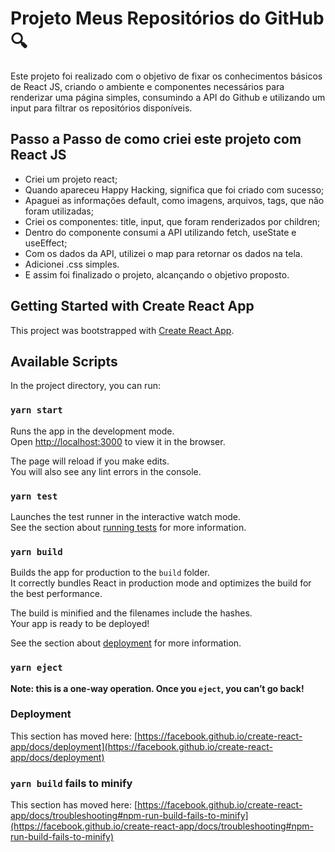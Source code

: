 # Projeto Meus Repositórios do GitHub  🔍

Este projeto foi realizado com o objetivo de fixar os conhecimentos básicos de React JS, criando o ambiente e componentes necessários para renderizar uma página simples, consumindo a API do Github e utilizando um input para filtrar os repositórios disponíveis.

## Passo a Passo de como criei este projeto com React JS

- Criei um projeto react;
- Quando apareceu Happy Hacking, significa que foi criado com sucesso;
- Apaguei as informações default, como imagens, arquivos, tags, que não foram utilizadas;
- Criei os componentes: title, input, que foram renderizados por children;
- Dentro do componente consumi a API utilizando fetch, useState e useEffect;
- Com os dados da API, utilizei o map para retornar os dados na tela.
- Adicionei .css simples.
- E assim foi finalizado o projeto, alcançando o objetivo proposto.



## Getting Started with Create React App

This project was bootstrapped with [Create React App](https://github.com/facebook/create-react-app).

## Available Scripts

In the project directory, you can run:

### `yarn start`

Runs the app in the development mode.\
Open [http://localhost:3000](http://localhost:3000) to view it in the browser.

The page will reload if you make edits.\
You will also see any lint errors in the console.

### `yarn test`

Launches the test runner in the interactive watch mode.\
See the section about [running tests](https://facebook.github.io/create-react-app/docs/running-tests) for more information.

### `yarn build`

Builds the app for production to the `build` folder.\
It correctly bundles React in production mode and optimizes the build for the best performance.

The build is minified and the filenames include the hashes.\
Your app is ready to be deployed!

See the section about [deployment](https://facebook.github.io/create-react-app/docs/deployment) for more information.

### `yarn eject`

**Note: this is a one-way operation. Once you `eject`, you can’t go back!**




### Deployment

This section has moved here: [https://facebook.github.io/create-react-app/docs/deployment](https://facebook.github.io/create-react-app/docs/deployment)

### `yarn build` fails to minify

This section has moved here: [https://facebook.github.io/create-react-app/docs/troubleshooting#npm-run-build-fails-to-minify](https://facebook.github.io/create-react-app/docs/troubleshooting#npm-run-build-fails-to-minify)
